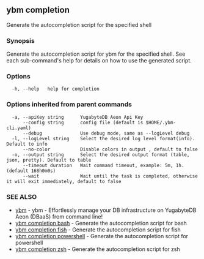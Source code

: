 ## ybm completion

Generate the autocompletion script for the specified shell

### Synopsis

Generate the autocompletion script for ybm for the specified shell.
See each sub-command's help for details on how to use the generated script.


### Options

```
  -h, --help   help for completion
```

### Options inherited from parent commands

```
  -a, --apiKey string      YugabyteDB Aeon Api Key
      --config string      config file (default is $HOME/.ybm-cli.yaml)
      --debug              Use debug mode, same as --logLevel debug
  -l, --logLevel string    Select the desired log level format(info). Default to info
      --no-color           Disable colors in output , default to false
  -o, --output string      Select the desired output format (table, json, pretty). Default to table
      --timeout duration   Wait command timeout, example: 5m, 1h. (default 168h0m0s)
      --wait               Wait until the task is completed, otherwise it will exit immediately, default to false
```

### SEE ALSO

* [ybm](ybm.md)	 - ybm - Effortlessly manage your DB infrastructure on YugabyteDB Aeon (DBaaS) from command line!
* [ybm completion bash](ybm_completion_bash.md)	 - Generate the autocompletion script for bash
* [ybm completion fish](ybm_completion_fish.md)	 - Generate the autocompletion script for fish
* [ybm completion powershell](ybm_completion_powershell.md)	 - Generate the autocompletion script for powershell
* [ybm completion zsh](ybm_completion_zsh.md)	 - Generate the autocompletion script for zsh


